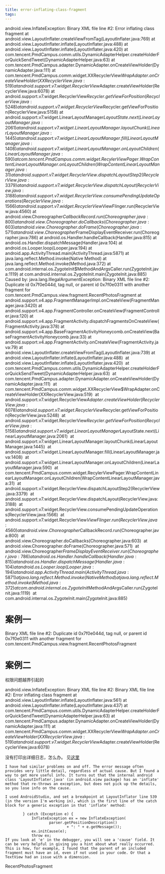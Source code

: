```yaml
---
title: error-inflating-class-fragment
tags:
---
```


android.view.InflateException: Binary XML file line #2: Error inflating class fragment
       at android.view.LayoutInflater.createViewFromTag(LayoutInflater.java:769)
       at android.view.LayoutInflater.inflate(LayoutInflater.java:488)
       at android.view.LayoutInflater.inflate(LayoutInflater.java:420)
       at com.tencent.PmdCampus.comm.utils.DynamicAdapterHelper.createHolderForQuickSendTweet(DynamicAdapterHelper.java:63)
       at com.tencent.PmdCampus.adapter.DynamicAdapter.onCreateViewHolder(DynamicAdapter.java:111)
       at com.tencent.PmdCampus.comm.widget.XXRecyclerView$WrapAdapter.onCreateViewHolder(XXRecyclerView.java:519)
       at android.support.v7.widget.RecyclerView$Adapter.createViewHolder(RecyclerView.java:6078)
       at android.support.v7.widget.RecyclerView$Recycler.getViewForPosition(RecyclerView.java:5248)
       at android.support.v7.widget.RecyclerView$Recycler.getViewForPosition(RecyclerView.java:5158)
       at android.support.v7.widget.LinearLayoutManager$LayoutState.next(LinearLayoutManager.java:2061)
       at android.support.v7.widget.LinearLayoutManager.layoutChunk(LinearLayoutManager.java:1445)
       at android.support.v7.widget.LinearLayoutManager.fill(LinearLayoutManager.java:1408)
       at android.support.v7.widget.LinearLayoutManager.onLayoutChildren(LinearLayoutManager.java:590)
       at com.tencent.PmdCampus.comm.widget.RecylerViewPager.WrapContentLinearLayoutManager.onLayoutChildren(WrapContentLinearLayoutManager.java:31)
       at android.support.v7.widget.RecyclerView.dispatchLayoutStep2(RecyclerView.java:3379)
       at android.support.v7.widget.RecyclerView.dispatchLayout(RecyclerView.java:3188)
       at android.support.v7.widget.RecyclerView.consumePendingUpdateOperations(RecyclerView.java:1566)
       at android.support.v7.widget.RecyclerView$ViewFlinger.run(RecyclerView.java:4560)
       at android.view.Choreographer$CallbackRecord.run(Choreographer.java:800)
       at android.view.Choreographer.doCallbacks(Choreographer.java:603)
       at android.view.Choreographer.doFrame(Choreographer.java:571)
       at android.view.Choreographer$FrameDisplayEventReceiver.run(Choreographer.java:786)
       at android.os.Handler.handleCallback(Handler.java:815)
       at android.os.Handler.dispatchMessage(Handler.java:104)
       at android.os.Looper.loop(Looper.java:194)
       at android.app.ActivityThread.main(ActivityThread.java:5871)
       at java.lang.reflect.Method.invoke(Native Method)
       at java.lang.reflect.Method.invoke(Method.java:372)
       at com.android.internal.os.ZygoteInit$MethodAndArgsCaller.run(ZygoteInit.java:1119)
       at com.android.internal.os.ZygoteInit.main(ZygoteInit.java:885)
    Caused by: java.lang.IllegalArgumentException: Binary XML file line #2: Duplicate id 0x7f0e044d, tag null, or parent id 0x7f0e0311 with another fragment for com.tencent.PmdCampus.view.fragment.RecentPhotosFragment
       at android.support.v4.app.FragmentManagerImpl.onCreateView(FragmentManager.java:3420)
       at android.support.v4.app.FragmentController.onCreateView(FragmentController.java:120)
       at android.support.v4.app.FragmentActivity.dispatchFragmentsOnCreateView(FragmentActivity.java:378)
       at android.support.v4.app.BaseFragmentActivityHoneycomb.onCreateView(BaseFragmentActivityHoneycomb.java:33)
       at android.support.v4.app.FragmentActivity.onCreateView(FragmentActivity.java:79)
       at android.view.LayoutInflater.createViewFromTag(LayoutInflater.java:739)
       at android.view.LayoutInflater.inflate(LayoutInflater.java:488) 
       at android.view.LayoutInflater.inflate(LayoutInflater.java:420) 
       at com.tencent.PmdCampus.comm.utils.DynamicAdapterHelper.createHolderForQuickSendTweet(DynamicAdapterHelper.java:63) 
       at com.tencent.PmdCampus.adapter.DynamicAdapter.onCreateViewHolder(DynamicAdapter.java:111) 
       at com.tencent.PmdCampus.comm.widget.XXRecyclerView$WrapAdapter.onCreateViewHolder(XXRecyclerView.java:519) 
       at android.support.v7.widget.RecyclerView$Adapter.createViewHolder(RecyclerView.java:6078) 
       at android.support.v7.widget.RecyclerView$Recycler.getViewForPosition(RecyclerView.java:5248) 
       at android.support.v7.widget.RecyclerView$Recycler.getViewForPosition(RecyclerView.java:5158) 
       at android.support.v7.widget.LinearLayoutManager$LayoutState.next(LinearLayoutManager.java:2061) 
       at android.support.v7.widget.LinearLayoutManager.layoutChunk(LinearLayoutManager.java:1445) 
       at android.support.v7.widget.LinearLayoutManager.fill(LinearLayoutManager.java:1408) 
       at android.support.v7.widget.LinearLayoutManager.onLayoutChildren(LinearLayoutManager.java:590) 
       at com.tencent.PmdCampus.comm.widget.RecylerViewPager.WrapContentLinearLayoutManager.onLayoutChildren(WrapContentLinearLayoutManager.java:31) 
       at android.support.v7.widget.RecyclerView.dispatchLayoutStep2(RecyclerView.java:3379) 
       at android.support.v7.widget.RecyclerView.dispatchLayout(RecyclerView.java:3188) 
       at android.support.v7.widget.RecyclerView.consumePendingUpdateOperations(RecyclerView.java:1566) 
       at android.support.v7.widget.RecyclerView$ViewFlinger.run(RecyclerView.java:4560) 
       at android.view.Choreographer$CallbackRecord.run(Choreographer.java:800) 
       at android.view.Choreographer.doCallbacks(Choreographer.java:603) 
       at android.view.Choreographer.doFrame(Choreographer.java:571) 
       at android.view.Choreographer$FrameDisplayEventReceiver.run(Choreographer.java:786) 
       at android.os.Handler.handleCallback(Handler.java:815) 
       at android.os.Handler.dispatchMessage(Handler.java:104) 
       at android.os.Looper.loop(Looper.java:194) 
       at android.app.ActivityThread.main(ActivityThread.java:5871) 
       at java.lang.reflect.Method.invoke(Native Method) 
       at java.lang.reflect.Method.invoke(Method.java:372) 
       at com.android.internal.os.ZygoteInit$MethodAndArgsCaller.run(ZygoteInit.java:1119) 
       at com.android.internal.os.ZygoteInit.main(ZygoteInit.java:885) 

       
# 案例一
Binary XML file line #2: Duplicate id 0x7f0e044d, tag null, or parent id 0x7f0e0311 with another fragment for com.tencent.PmdCampus.view.fragment.RecentPhotosFragment

# 案例二
权限问题越界引起的


android.view.InflateException: Binary XML file line #2: Binary XML file line #2: Error inflating class fragment
   at android.view.LayoutInflater.inflate(LayoutInflater.java:561)
   at android.view.LayoutInflater.inflate(LayoutInflater.java:437)
   at com.tencent.PmdCampus.comm.utils.DynamicAdapterHelper.createHolderForQuickSendTweet(DynamicAdapterHelper.java:63)
   at com.tencent.PmdCampus.adapter.DynamicAdapter.onCreateViewHolder(DynamicAdapter.java:111)
   at com.tencent.PmdCampus.comm.widget.XXRecyclerView$WrapAdapter.onCreateViewHolder(XXRecyclerView.java:519)
   at android.support.v7.widget.RecyclerView$Adapter.createViewHolder(RecyclerView.java:6078)
   
没有打印出详细日志，怎么办。 见[这里](http://stackoverflow.com/questions/19874882/android-view-inflateexception-binary-xml-file-error-inflating-class-fragment)

```
I have had similar problems on and off. The error message often provides very little detail, regardless of actual cause. But I found a way to get more useful info. It turns out that the internal android class 'LayoutInflater.java' (in android.view package) has an 'inflate' method that re-throws an exception, but does not pick up the details, so you lose info on the cause.

I used AndroidStudio, and set a breakpoint at LayoutInflator line 539 (in the version I'm working in), which is the first line of the catch block for a generic exception in that 'inflate' method:

        } catch (Exception e) {
            InflateException ex = new InflateException(
                    parser.getPositionDescription()
                            + ": " + e.getMessage());
            ex.initCause(e);
            throw ex;
If you look at 'e' in the debugger, you will see a 'cause' field. It can be very helpful in giving you a hint about what really occurred. This is how, for example, I found that the parent of an included fragment must have an id, even if not used in your code. Or that a TextView had an issue with a dimension.
```

RecentPhotosFragment